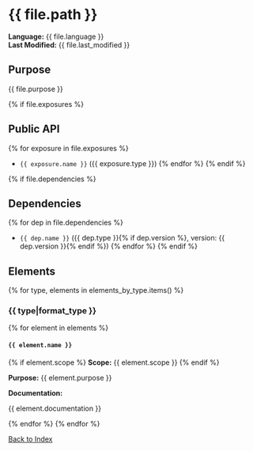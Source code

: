 # {{ file.path }}

**Language:** {{ file.language }}  
**Last Modified:** {{ file.last_modified }}

## Purpose

{{ file.purpose }}

{% if file.exposures %}
## Public API

{% for exposure in file.exposures %}
- `{{ exposure.name }}` ({{ exposure.type }})
{% endfor %}
{% endif %}

{% if file.dependencies %}
## Dependencies

{% for dep in file.dependencies %}
- `{{ dep.name }}` ({{ dep.type }}{% if dep.version %}, version: {{ dep.version }}{% endif %})
{% endfor %}
{% endif %}

## Elements

{% for type, elements in elements_by_type.items() %}
### {{ type|format_type }}

{% for element in elements %}
#### `{{ element.name }}`

{% if element.scope %}
**Scope:** {{ element.scope }}
{% endif %}

**Purpose:** {{ element.purpose }}

**Documentation:**

{{ element.documentation }}

{% endfor %}
{% endfor %}

[Back to Index](../README.md)